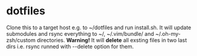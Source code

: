 dotfiles
========

Clone this to a target host e.g. to ~/dotfiles and run install.sh.
It will update submodules and rsync everything to ~/, ~/.vim/bundle/ and ~/.oh-my-zsh/custom directories.
**Warning!** It will **delete** all exsting files in two last dirs i.e. rsync runned with --delete option for them.
